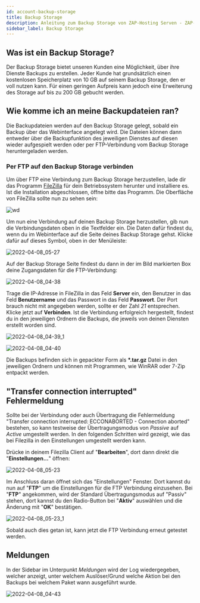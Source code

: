 ```yaml
---
id: account-backup-storage
title: Backup Storage
description: Anleitung zum Backup Storage von ZAP-Hosting Serven - ZAP-Hosting.com Dokumentation 
sidebar_label: Backup Storage
---
```


## Was ist ein Backup Storage?
Der Backup Storage bietet unseren Kunden eine Möglichkeit, über ihre Dienste Backups zu erstellen. Jeder Kunde hat grundsätzlich einen kostenlosen Speicherplatz von 10 GB auf seinem Backup Storage, den er voll nutzen kann. Für einen geringen Aufpreis kann jedoch eine Erweiterung des Storage auf bis zu 200 GB gebucht werden.

## Wie komme ich an meine Backupdateien ran?
Die Backupdateien werden auf den Backup Storage gelegt, sobald ein Backup über das Webinterface angelegt wird. Die Dateien können dann entweder über die Backupfunktion des jeweiligen Dienstes auf diesen wieder aufgespielt werden oder per FTP-Verbindung vom Backup Storage heruntergeladen werden.

### Per FTP auf den Backup Storage verbinden
Um über FTP eine Verbindung zum Backup Storage herzustellen, lade dir das Programm [FileZilla](http://www.filezilla.de/download.htm) für dein Betriebssystem herunter und installiere es. Ist die Installation abgeschlossen, öffne bitte das Programm.
Die Oberfläche von FileZilla sollte nun zu sehen sein:

![wd](https://user-images.githubusercontent.com/61953937/162356938-220970eb-f8ff-4096-977f-ba42afea3ea6.png)

Um nun eine Verbindung auf deinen Backup Storage herzustellen, gib nun die Verbindungsdaten oben in die Textfelder ein.
Die Daten dafür findest du, wenn du im Webinterface auf die Seite deines Backup Storage gehst. 
Klicke dafür auf dieses Symbol, oben in der Menüleiste:

![2022-04-08_05-27](https://user-images.githubusercontent.com/61953937/162357007-8f7d977f-9335-41e8-954c-1028d5729807.png)

Auf der Backup Storage Seite findest du dann in der im Bild markierten Box deine Zugangsdaten für die FTP-Verbindung:

![2022-04-08_04-38](https://user-images.githubusercontent.com/61953937/162357035-ac2fa72e-3a8a-4e66-89bd-9f63b8d86ffd.png)

Trage die IP-Adresse in FileZilla in das Feld **Server** ein, den Benutzer in das Feld **Benutzername** und das Passwort in das Feld **Passwort**. Der Port brauch nicht mit angegeben werden, sollte er der Zahl *21* entsprechen. Klicke jetzt auf **Verbinden**. 
Ist die Verbindung erfolgreich hergestellt, findest du in den jeweiligen Ordnern die Backups, die jeweils von deinen Diensten erstellt worden sind.

![2022-04-08_04-39_1](https://user-images.githubusercontent.com/61953937/162357081-923900d0-292e-4717-a96f-4ff2c16e42ef.png)

![2022-04-08_04-40](https://user-images.githubusercontent.com/61953937/162357109-56030c37-bca9-4903-b7c1-a165ab3fb2b0.png)


Die Backups befinden sich in gepackter Form als **\*.tar.gz** Datei in den jeweiligen Ordnern und können mit Programmen, wie WinRAR oder 7-Zip entpackt werden.

## "Transfer connection interrupted" Fehlermeldung

Sollte bei der Verbindung oder auch Übertragung die Fehlermeldung "Transfer connection interrupted: ECCONABORTED - Connection aborted" bestehen, so kann testweise der Übertragungsmodus von *Passive* auf *Active* umgestellt werden.
In den folgenden Schritten wird gezeigt, wie das bei Filezilla in den Einstellungen umgestellt werden kann.

Drücke in deinem Filezilla Client auf "**Bearbeiten**", dort dann direkt die "**Einstellungen...**" öffnen:

![2022-04-08_05-23](https://user-images.githubusercontent.com/61953937/162357143-ee24e92b-a74f-4478-a670-34597fd2abf8.png)

Im Anschluss daran öffnet sich das "Einstellungen" Fenster. Dort kannst du nun auf "**FTP**" um die Einstellungen für die FTP Verbindung einzusehen.
Bei "**FTP**" angekommen, wird der Standard Übertragungsmodus auf  "Passiv" stehen, dort kannst du den Radio-Button bei "**Aktiv**" auswählen und die Änderung mit "**OK**" bestätigen.

![2022-04-08_05-23_1](https://user-images.githubusercontent.com/61953937/162357161-0a5b4205-23b1-4d10-8c33-d034e926cf0a.png)

Sobald auch dies getan ist, kann jetzt die FTP Verbindung erneut getestet werden.

## Meldungen
In der Sidebar im Unterpunkt *Meldungen* wird der Log wiedergegeben, welcher anzeigt, unter welchem Auslöser/Grund welche Aktion bei den Backups bei welchem Paket wann ausgeführt wurde.

![2022-04-08_04-43](https://user-images.githubusercontent.com/61953937/162357196-19f17823-db1f-438e-b236-f7a5690e9795.png)